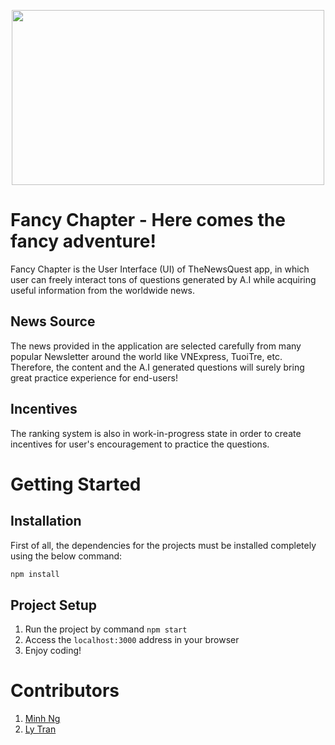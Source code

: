 <p align="center"><img src="https://i.ibb.co/C1cs1rc/image.png" width="500" height="280" /></p>

# Fancy Chapter - Here comes the fancy adventure!

Fancy Chapter is the User Interface (UI) of TheNewsQuest app, in which user can freely interact tons of questions generated by A.I while acquiring useful information from the worldwide news.

## News Source

The news provided in the application are selected carefully from many popular Newsletter around the world like VNExpress, TuoiTre, etc. Therefore, the content and the A.I generated questions will surely bring great practice experience for end-users!

## Incentives

The ranking system is also in work-in-progress state in order to create incentives for user's encouragement to practice the questions.

# Getting Started

## Installation

First of all, the dependencies for the projects must be installed completely using the below command:

```bash
npm install
```

## Project Setup

1. Run the project by command `npm start`
2. Access the `localhost:3000` address in your browser
3. Enjoy coding!

# Contributors

1. [Minh Ng](https://github.com/bietdoikiem)
2. [Ly Tran](https://github.com/iamthaoly)
